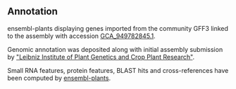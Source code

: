 **Annotation**
----------

ensembl-plants displaying genes imported from the community GFF3 linked to the assembly with accession [GCA\_949782845.1](http://www.ebi.ac.uk/ena/data/view/GCA_949782845.1).

Genomic annotation was deposited along with initial assembly submission by ["Leibniz Institute of Plant Genetics and Crop Plant Research"](https://www.ipk-gatersleben.de/en/).

Small RNA features, protein features, BLAST hits and cross-references have been
computed by [ensembl-plants](https://plants.ensembl.org/info/genome/annotation/index.html).
